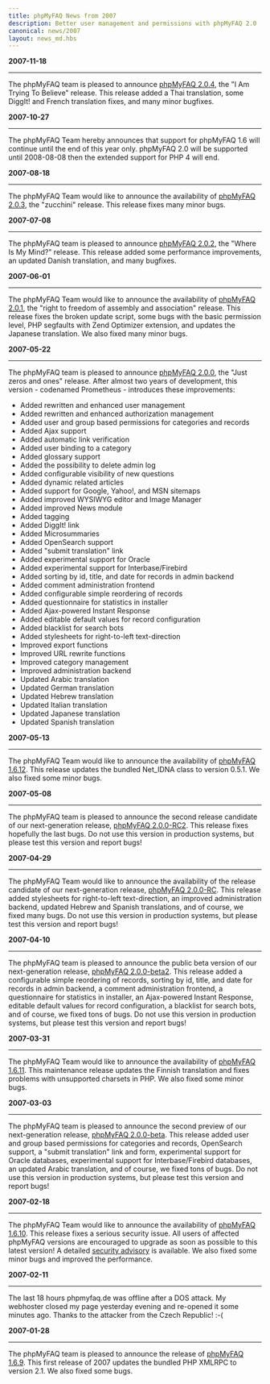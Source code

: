 ```yaml
---
title: phpMyFAQ News from 2007
description: Better user management and permissions with phpMyFAQ 2.0
canonical: news/2007
layout: news_md.hbs
---
```


**2007-11-18**

---

The phpMyFAQ team is pleased to announce [phpMyFAQ 2.0.4](/download), the "I Am Trying To Believe" release. This release
added a Thai translation, some DiggIt! and French translation fixes, and many minor bugfixes.

**2007-10-27**

---

The phpMyFAQ Team hereby announces that support for phpMyFAQ 1.6 will continue until the end of this year only. phpMyFAQ
2.0 will be supported until 2008-08-08 then the extended support for PHP 4 will end.

**2007-08-18**

---

The phpMyFAQ Team would like to announce the availability of [phpMyFAQ 2.0.3](/download), the "zucchini" release. This
release fixes many minor bugs.

**2007-07-08**

---

The phpMyFAQ team is pleased to announce [phpMyFAQ 2.0.2](/download), the "Where Is My Mind?" release. This release
added some performance improvements, an updated Danish translation, and many bugfixes.

**2007-06-01**

---

The phpMyFAQ Team would like to announce the availability of [phpMyFAQ 2.0.1](/download), the "right to freedom of
assembly and association" release. This release fixes the broken update script, some bugs with the basic permission
level, PHP segfaults with Zend Optimizer extension, and updates the Japanese translation. We also fixed many minor bugs.

**2007-05-22**

---

The phpMyFAQ team is pleased to announce [phpMyFAQ 2.0.0](/download), the "Just zeros and ones" release. After almost
two years of development, this version - codenamed Prometheus - introduces these improvements:

- Added rewritten and enhanced user management
- Added rewritten and enhanced authorization management
- Added user and group based permissions for categories and records
- Added Ajax support
- Added automatic link verification
- Added user binding to a category
- Added glossary support
- Added the possibility to delete admin log
- Added configurable visibility of new questions
- Added dynamic related articles
- Added support for Google, Yahoo!, and MSN sitemaps
- Added improved WYSIWYG editor and Image Manager
- Added improved News module
- Added tagging
- Added DiggIt! link
- Added Microsummaries
- Added OpenSearch support
- Added "submit translation" link
- Added experimental support for Oracle
- Added experimental support for Interbase/Firebird
- Added sorting by id, title, and date for records in admin backend
- Added comment administration frontend
- Added configurable simple reordering of records
- Added questionnaire for statistics in installer
- Added Ajax-powered Instant Response
- Added editable default values for record configuration
- Added blacklist for search bots
- Added stylesheets for right-to-left text-direction
- Improved export functions
- Improved URL rewrite functions
- Improved category management
- Improved administration backend
- Updated Arabic translation
- Updated German translation
- Updated Hebrew translation
- Updated Italian translation
- Updated Japanese translation
- Updated Spanish translation

**2007-05-13**

---

The phpMyFAQ Team would like to announce the availability of [phpMyFAQ 1.6.12](/download). This release updates the
bundled Net_IDNA class to version 0.5.1. We also fixed some minor bugs.

**2007-05-08**

---

The phpMyFAQ team is pleased to announce the second release candidate of our next-generation
release, [phpMyFAQ 2.0.0-RC2](/download). This release fixes hopefully the last bugs. Do not use this version in
production systems, but please test this version and report bugs!

**2007-04-29**

---

The phpMyFAQ Team would like to announce the availability of the release candidate of our next-generation
release, [phpMyFAQ 2.0.0-RC](/download). This release added stylesheets for right-to-left text-direction, an improved
administration backend, updated Hebrew and Spanish translations, and of course, we fixed many bugs. Do not use this
version in production systems, but please test this version and report bugs!

**2007-04-10**

---

The phpMyFAQ team is pleased to announce the public beta version of our next-generation
release, [phpMyFAQ 2.0.0-beta2](/download). This release added a configurable simple reordering of records, sorting by
id, title, and date for records in admin backend, a comment administration frontend, a questionnaire for statistics in
installer, an Ajax-powered Instant Response, editable default values for record configuration, a blacklist for search
bots, and of course, we fixed tons of bugs. Do not use this version in production systems, but please test this version
and report bugs!

**2007-03-31**

---

The phpMyFAQ Team would like to announce the availability of [phpMyFAQ 1.6.11](/download). This maintenance release
updates the Finnish translation and fixes problems with unsupported charsets in PHP. We also fixed some minor bugs.

**2007-03-03**

---

The phpMyFAQ team is pleased to announce the second preview of our next-generation
release, [phpMyFAQ 2.0.0-beta](/download). This release added user and group based permissions for categories and
records, OpenSearch support, a "submit translation" link and form, experimental support for Oracle databases,
experimental support for Interbase/Firebird databases, an updated Arabic translation, and of course, we fixed tons of
bugs. Do not use this version in production systems, but please test this version and report bugs!

**2007-02-18**

---

The phpMyFAQ Team would like to announce the availability of [phpMyFAQ 1.6.10](/download). This release fixes a serious
security issue. All users of affected phpMyFAQ versions are encouraged to upgrade as soon as possible to this latest
version! A detailed [security advisory](/security/advisory-2007-02-18) is available. We also fixed some minor bugs and
improved the performance.

**2007-02-11**

---

The last 18 hours phpmyfaq.de was offline after a DOS attack. My webhoster closed my page yesterday evening and
re-opened it some minutes ago. Thanks to the attacker from the Czech Republic! :-(

**2007-01-28**

---

The phpMyFAQ team is pleased to announce the release of [phpMyFAQ 1.6.9](/download). This first release of 2007 updates
the bundled PHP XMLRPC to version 2.1. We also fixed some bugs.
